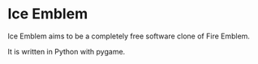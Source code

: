 Ice Emblem
==========

Ice Emblem aims to be a completely free software clone of Fire Emblem.

It is written in Python with pygame.
